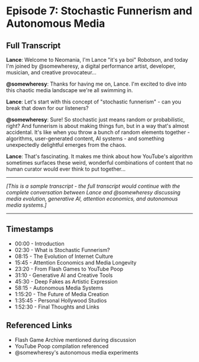 # Episode 7: Stochastic Funnerism and Autonomous Media

## Full Transcript

**Lance**: Welcome to Neomania, I'm Lance "it's ya boi" Robotson, and today I'm joined by @somewheresy, a digital performance artist, developer, musician, and creative provocateur...

**@somewheresy**: Thanks for having me on, Lance. I'm excited to dive into this chaotic media landscape we're all swimming in.

**Lance**: Let's start with this concept of "stochastic funnerism" - can you break that down for our listeners?

**@somewheresy**: Sure! So stochastic just means random or probabilistic, right? And funnerism is about making things fun, but in a way that's almost accidental. It's like when you throw a bunch of random elements together - algorithms, user-generated content, AI systems - and something unexpectedly delightful emerges from the chaos.

**Lance**: That's fascinating. It makes me think about how YouTube's algorithm sometimes surfaces these weird, wonderful combinations of content that no human curator would ever think to put together...

---

_[This is a sample transcript - the full transcript would continue with the complete conversation between Lance and @somewheresy discussing media evolution, generative AI, attention economics, and autonomous media systems.]_

---

## Timestamps

- 00:00 - Introduction
- 02:30 - What is Stochastic Funnerism?
- 08:15 - The Evolution of Internet Culture
- 15:45 - Attention Economics and Media Longevity
- 23:20 - From Flash Games to YouTube Poop
- 31:10 - Generative AI and Creative Tools
- 45:30 - Deep Fakes as Artistic Expression
- 58:15 - Autonomous Media Systems
- 1:15:20 - The Future of Media Creation
- 1:35:45 - Personal Hollywood Studios
- 1:52:30 - Final Thoughts and Links

## Referenced Links

- Flash Game Archive mentioned during discussion
- YouTube Poop compilation referenced
- @somewheresy's autonomous media experiments
